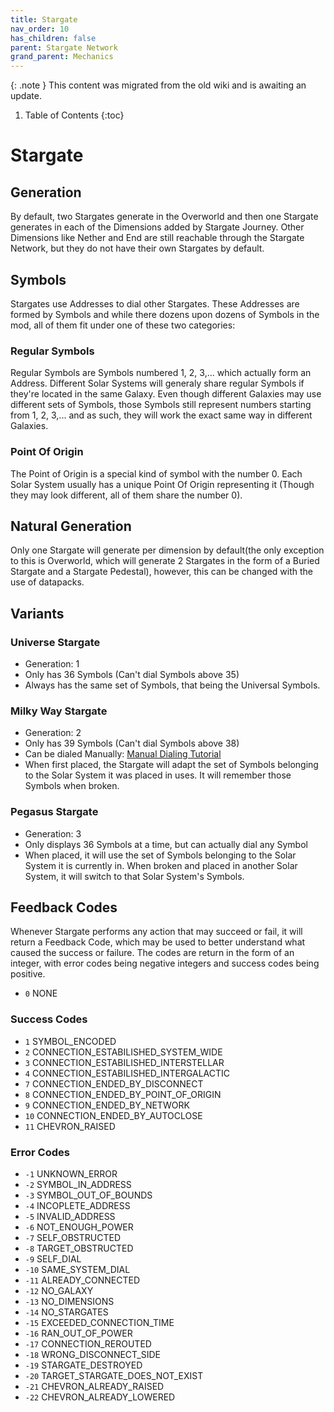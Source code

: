 ```yaml
---
title: Stargate
nav_order: 10
has_children: false
parent: Stargate Network
grand_parent: Mechanics
---
```


{: .note }
This content was migrated from the old wiki and is awaiting an update.

1. Table of Contents
{:toc}

# Stargate

## Generation
By default, two Stargates generate in the Overworld and then one Stargate generates in each of the Dimensions added by Stargate Journey. Other Dimensions like Nether and End are still reachable through the Stargate Network, but they do not have their own Stargates by default.

## Symbols
Stargates use Addresses to dial other Stargates. These Addresses are formed by Symbols and while there dozens upon dozens of Symbols in the mod, all of them fit under one of these two categories:

### Regular Symbols
Regular Symbols are Symbols numbered 1, 2, 3,... which actually form an Address. Different Solar Systems will generaly share regular Symbols if they're located in the same Galaxy. Even though different Galaxies may use different sets of Symbols, those Symbols still represent numbers starting from 1, 2, 3,... and as such, they will work the exact same way in different Galaxies.

### Point Of Origin
The Point of Origin is a special kind of symbol with the number 0. Each Solar System usually has a unique Point Of Origin representing it (Though they may look different, all of them share the number 0).

## Natural Generation
Only one Stargate will generate per dimension by default(the only exception to this is Overworld, which will generate 2 Stargates in the form of a Buried Stargate and a Stargate Pedestal), however, this can be changed with the use of datapacks.

## Variants

### Universe Stargate
* Generation: 1
* Only has 36 Symbols (Can't dial Symbols above 35)
* Always has the same set of Symbols, that being the Universal Symbols.

### Milky Way Stargate
* Generation: 2
* Only has 39 Symbols (Can't dial Symbols above 38)
* Can be dialed Manually: [Manual Dialing Tutorial](https://github.com/Povstalec/StargateJourney/wiki/Tutorials#manual-dialing)
* When first placed, the Stargate will adapt the set of Symbols belonging to the Solar System it was placed in uses. It will remember those Symbols when broken.

### Pegasus Stargate
* Generation: 3
* Only displays 36 Symbols at a time, but can actually dial any Symbol
* When placed, it will use the set of Symbols belonging to the Solar System it is currently in. When broken and placed in another Solar System, it will switch to that Solar System's Symbols.

## Feedback Codes
Whenever Stargate performs any action that may succeed or fail, it will return a Feedback Code, which may be used to better understand what caused the success or failure. The codes are return in the form of an integer, with error codes being negative integers and success codes being positive.

* `0` NONE

### Success Codes
* `1` SYMBOL_ENCODED
* `2` CONNECTION_ESTABILISHED_SYSTEM_WIDE
* `3` CONNECTION_ESTABILISHED_INTERSTELLAR
* `4` CONNECTION_ESTABILISHED_INTERGALACTIC
* `7` CONNECTION_ENDED_BY_DISCONNECT
* `8` CONNECTION_ENDED_BY_POINT_OF_ORIGIN
* `9` CONNECTION_ENDED_BY_NETWORK
* `10` CONNECTION_ENDED_BY_AUTOCLOSE
* `11` CHEVRON_RAISED

### Error Codes
* `-1` UNKNOWN_ERROR
* `-2` SYMBOL_IN_ADDRESS
* `-3` SYMBOL_OUT_OF_BOUNDS
* `-4` INCOPLETE_ADDRESS
* `-5` INVALID_ADDRESS
* `-6` NOT_ENOUGH_POWER
* `-7` SELF_OBSTRUCTED
* `-8` TARGET_OBSTRUCTED
* `-9` SELF_DIAL
* `-10` SAME_SYSTEM_DIAL
* `-11` ALREADY_CONNECTED
* `-12` NO_GALAXY
* `-13` NO_DIMENSIONS
* `-14` NO_STARGATES
* `-15` EXCEEDED_CONNECTION_TIME
* `-16` RAN_OUT_OF_POWER
* `-17` CONNECTION_REROUTED
* `-18` WRONG_DISCONNECT_SIDE
* `-19` STARGATE_DESTROYED
* `-20` TARGET_STARGATE_DOES_NOT_EXIST
* `-21` CHEVRON_ALREADY_RAISED
* `-22` CHEVRON_ALREADY_LOWERED